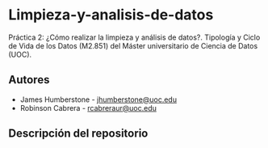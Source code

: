 # Limpieza-y-analisis-de-datos
Práctica 2: ¿Cómo realizar la limpieza y análisis de datos?. Tipología y Ciclo de Vida de los Datos (M2.851) del Máster universitario de Ciencia de Datos (UOC).

## Autores
  * James Humberstone - [jhumberstone@uoc.edu](email@uoc.edu)
  * Robinson Cabrera - [rcabreraur@uoc.edu](email@uoc.edu)

## Descripción del repositorio
